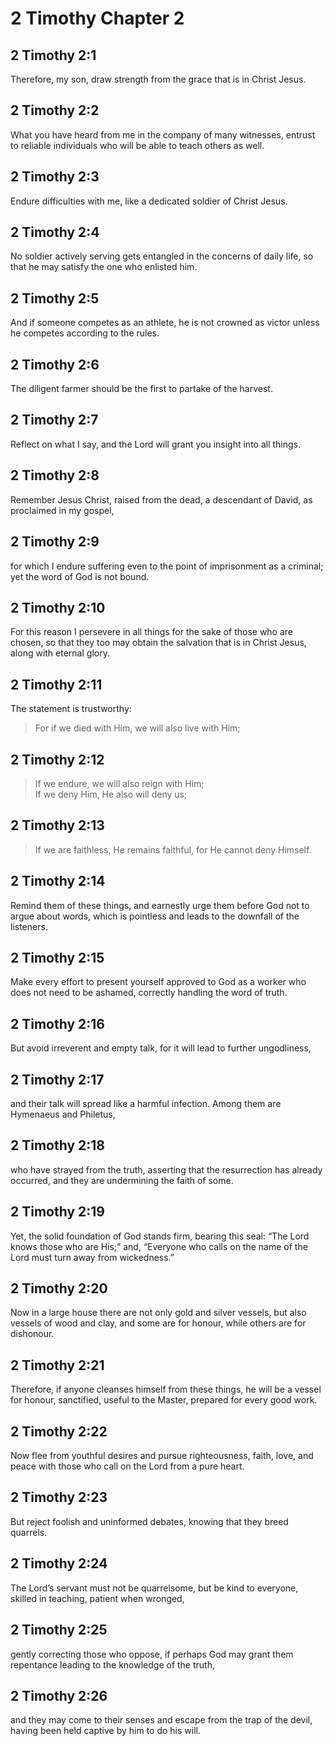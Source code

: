 # 2 Timothy Chapter 2

## 2 Timothy 2:1

Therefore, my son, draw strength from the grace that is in Christ Jesus.

## 2 Timothy 2:2

What you have heard from me in the company of many witnesses, entrust to reliable individuals who will be able to teach others as well.

## 2 Timothy 2:3

Endure difficulties with me, like a dedicated soldier of Christ Jesus.

## 2 Timothy 2:4

No soldier actively serving gets entangled in the concerns of daily life, so that he may satisfy the one who enlisted him.

## 2 Timothy 2:5

And if someone competes as an athlete, he is not crowned as victor unless he competes according to the rules.

## 2 Timothy 2:6

The diligent farmer should be the first to partake of the harvest.

## 2 Timothy 2:7

Reflect on what I say, and the Lord will grant you insight into all things.

## 2 Timothy 2:8

Remember Jesus Christ, raised from the dead, a descendant of David, as proclaimed in my gospel,

## 2 Timothy 2:9

for which I endure suffering even to the point of imprisonment as a criminal; yet the word of God is not bound.

## 2 Timothy 2:10

For this reason I persevere in all things for the sake of those who are chosen, so that they too may obtain the salvation that is in Christ Jesus, along with eternal glory.

## 2 Timothy 2:11

The statement is trustworthy:

> For if we died with Him,
> we will also live with Him;

## 2 Timothy 2:12

> If we endure,
> we will also reign with Him;  
> If we deny Him,
> He also will deny us;

## 2 Timothy 2:13

> If we are faithless,
> He remains faithful,
> for He cannot deny Himself.

## 2 Timothy 2:14

Remind them of these things, and earnestly urge them before God not to argue about words, which is pointless and leads to the downfall of the listeners.

## 2 Timothy 2:15

Make every effort to present yourself approved to God as a worker who does not need to be ashamed, correctly handling the word of truth.

## 2 Timothy 2:16

But avoid irreverent and empty talk, for it will lead to further ungodliness,

## 2 Timothy 2:17

and their talk will spread like a harmful infection. Among them are Hymenaeus and Philetus,

## 2 Timothy 2:18

who have strayed from the truth, asserting that the resurrection has already occurred, and they are undermining the faith of some.

## 2 Timothy 2:19

Yet, the solid foundation of God stands firm, bearing this seal: “The Lord knows those who are His;” and, “Everyone who calls on the name of the Lord must turn away from wickedness.”

## 2 Timothy 2:20

Now in a large house there are not only gold and silver vessels, but also vessels of wood and clay, and some are for honour, while others are for dishonour.

## 2 Timothy 2:21

Therefore, if anyone cleanses himself from these things, he will be a vessel for honour, sanctified, useful to the Master, prepared for every good work.

## 2 Timothy 2:22

Now flee from youthful desires and pursue righteousness, faith, love, and peace with those who call on the Lord from a pure heart.

## 2 Timothy 2:23

But reject foolish and uninformed debates, knowing that they breed quarrels.

## 2 Timothy 2:24

The Lord’s servant must not be quarrelsome, but be kind to everyone, skilled in teaching, patient when wronged,

## 2 Timothy 2:25

gently correcting those who oppose, if perhaps God may grant them repentance leading to the knowledge of the truth,

## 2 Timothy 2:26

and they may come to their senses and escape from the trap of the devil, having been held captive by him to do his will.
